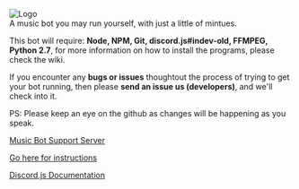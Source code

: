 ![Logo](https://cdn.discordapp.com/attachments/211274061794377729/224402276687675393/OS-MB-Github-Transparent.svg)
<br />
A music bot you may run yourself, with just a little of mintues.

This bot will require: **Node, NPM, Git, discord.js#indev-old, FFMPEG, Python 2.7**, for more information on how to install the programs, please check the wiki.

If you encounter any **bugs or issues** thoughtout the process of trying to get your bot running, then please **send an issue us (developers)**, and we'll check into it. 

PS: Please keep an eye on the github as changes will be happening as you speak.

[Music Bot Support Server](https://discord.gg/CVyVgap)

[Go here for instructions](https://github.com/developerCodex/musicbot/wiki/Installation)

[Discord.js Documentation](http://discordjs.readthedocs.io/en/8.1.0/index.html)
